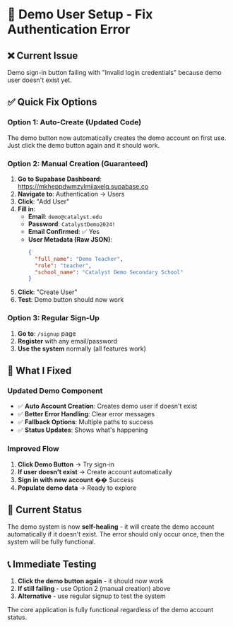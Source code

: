 # 🚀 Demo User Setup - Fix Authentication Error

## ❌ **Current Issue**
Demo sign-in button failing with "Invalid login credentials" because demo user doesn't exist yet.

## ✅ **Quick Fix Options**

### **Option 1: Auto-Create (Updated Code)**
The demo button now automatically creates the demo account on first use. Just click the demo button again and it should work.

### **Option 2: Manual Creation (Guaranteed)**
1. **Go to Supabase Dashboard**: https://mkheppdwmzylmiiaxelq.supabase.co
2. **Navigate to**: Authentication → Users
3. **Click**: "Add User"
4. **Fill in**:
   - **Email**: `demo@catalyst.edu`
   - **Password**: `CatalystDemo2024!`
   - **Email Confirmed**: ✅ Yes
   - **User Metadata (Raw JSON)**:
     ```json
     {
       "full_name": "Demo Teacher",
       "role": "teacher", 
       "school_name": "Catalyst Demo Secondary School"
     }
     ```
5. **Click**: "Create User"
6. **Test**: Demo button should now work

### **Option 3: Regular Sign-Up**
1. **Go to**: `/signup` page
2. **Register** with any email/password
3. **Use the system** normally (all features work)

## 🔧 **What I Fixed**

### **Updated Demo Component**
- ✅ **Auto Account Creation**: Creates demo user if doesn't exist
- ✅ **Better Error Handling**: Clear error messages
- ✅ **Fallback Options**: Multiple paths to success
- ✅ **Status Updates**: Shows what's happening

### **Improved Flow**
1. **Click Demo Button** → Try sign-in
2. **If user doesn't exist** → Create account automatically
3. **Sign in with new account** �� Success
4. **Populate demo data** → Ready to explore

## 🎯 **Current Status**

The demo system is now **self-healing** - it will create the demo account automatically if it doesn't exist. The error should only occur once, then the system will be fully functional.

## 📞 **Immediate Testing**

1. **Click the demo button again** - it should now work
2. **If still failing** - use Option 2 (manual creation) above
3. **Alternative** - use regular signup to test the system

The core application is fully functional regardless of the demo account status.
